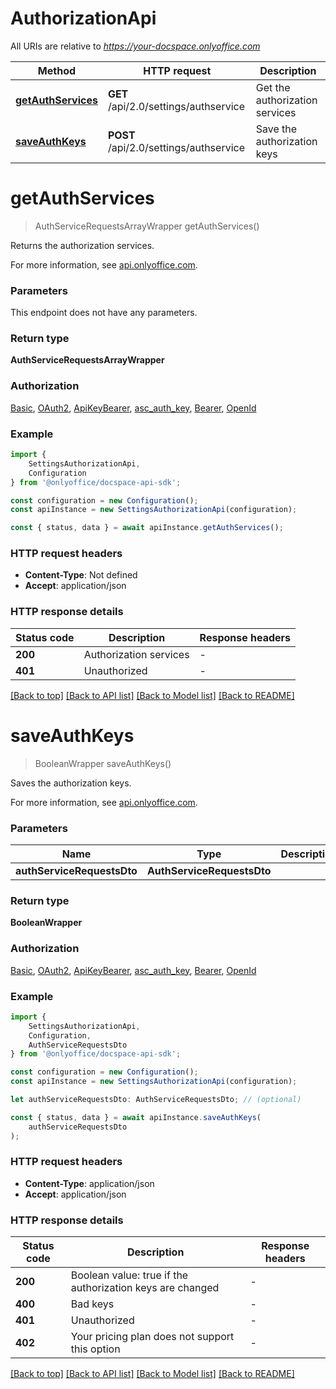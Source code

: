 # AuthorizationApi

All URIs are relative to *https://your-docspace.onlyoffice.com*

|Method | HTTP request | Description|
|------------- | ------------- | -------------|
|[**getAuthServices**](#getauthservices) | **GET** /api/2.0/settings/authservice | Get the authorization services|
|[**saveAuthKeys**](#saveauthkeys) | **POST** /api/2.0/settings/authservice | Save the authorization keys|

# **getAuthServices**
> AuthServiceRequestsArrayWrapper getAuthServices()

Returns the authorization services.

For more information, see [api.onlyoffice.com](https://api.onlyoffice.com/docspace/api-backend/usage-api/get-auth-services/).

### Parameters
This endpoint does not have any parameters.


### Return type

**AuthServiceRequestsArrayWrapper**

### Authorization

[Basic](../README.md#Basic), [OAuth2](../README.md#OAuth2), [ApiKeyBearer](../README.md#ApiKeyBearer), [asc_auth_key](../README.md#asc_auth_key), [Bearer](../README.md#Bearer), [OpenId](../README.md#OpenId)

### Example

```typescript
import {
    SettingsAuthorizationApi,
    Configuration
} from '@onlyoffice/docspace-api-sdk';

const configuration = new Configuration();
const apiInstance = new SettingsAuthorizationApi(configuration);

const { status, data } = await apiInstance.getAuthServices();
```

### HTTP request headers

 - **Content-Type**: Not defined
 - **Accept**: application/json


### HTTP response details
| Status code | Description | Response headers |
|-------------|-------------|------------------|
|**200** | Authorization services |  -  |
|**401** | Unauthorized |  -  |

[[Back to top]](#) [[Back to API list]](../README.md#documentation-for-api-endpoints) [[Back to Model list]](../README.md#documentation-for-models) [[Back to README]](../README.md)

# **saveAuthKeys**
> BooleanWrapper saveAuthKeys()

Saves the authorization keys.

For more information, see [api.onlyoffice.com](https://api.onlyoffice.com/docspace/api-backend/usage-api/save-auth-keys/).

### Parameters

|Name | Type | Description  | Notes|
|------------- | ------------- | ------------- | -------------|
| **authServiceRequestsDto** | **AuthServiceRequestsDto**|  | |


### Return type

**BooleanWrapper**

### Authorization

[Basic](../README.md#Basic), [OAuth2](../README.md#OAuth2), [ApiKeyBearer](../README.md#ApiKeyBearer), [asc_auth_key](../README.md#asc_auth_key), [Bearer](../README.md#Bearer), [OpenId](../README.md#OpenId)

### Example

```typescript
import {
    SettingsAuthorizationApi,
    Configuration,
    AuthServiceRequestsDto
} from '@onlyoffice/docspace-api-sdk';

const configuration = new Configuration();
const apiInstance = new SettingsAuthorizationApi(configuration);

let authServiceRequestsDto: AuthServiceRequestsDto; // (optional)

const { status, data } = await apiInstance.saveAuthKeys(
    authServiceRequestsDto
);
```

### HTTP request headers

 - **Content-Type**: application/json
 - **Accept**: application/json


### HTTP response details
| Status code | Description | Response headers |
|-------------|-------------|------------------|
|**200** | Boolean value: true if the authorization keys are changed |  -  |
|**400** | Bad keys |  -  |
|**401** | Unauthorized |  -  |
|**402** | Your pricing plan does not support this option |  -  |

[[Back to top]](#) [[Back to API list]](../README.md#documentation-for-api-endpoints) [[Back to Model list]](../README.md#documentation-for-models) [[Back to README]](../README.md)

